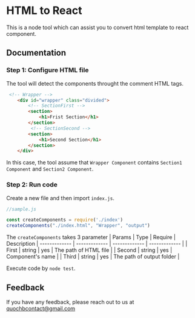 
#  HTML to React
This is a node tool which can assist you to convert html template to react component.







## Documentation
### Step 1: Configure HTML file
The tool will detect the components throught the comment HTML tags.
```html
 <!-- Wrapper -->
    <div id="wrapper" class="divided">
        <!-- SectionFirst -->
        <section>
            <h1>Frist Section</h1>
        </section>
         <!-- SectionSecond -->
        <section>
            <h1>Second Section</h1>
        </section>
    </div>
``` 
In this case, the tool assume that `Wrapper Component` contains `Section1 Component` and `Section2 Component`. 

### Step 2: Run code
Create a new file and then import `index.js`. 
```javascript
//sample.js

const createComponents = require('./index')
createComponents("./index.html", "Wrapper", "output")
``` 
The `createComponents` takes 3 parameter
| Params  | Type | Require | Description
| ------------- | ------------- | ------------- | ------------- |
| First  | string | yes | The path of HTML file  |
| Second | string | yes | Component's name |
| Third | string | yes | The path of output folder |

Execute code by `node test`.








## Feedback

If you have any feedback, please reach out to us at quochbcontact@gmail.com


